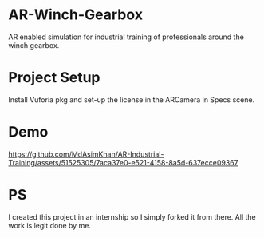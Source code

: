 # AR-Winch-Gearbox
AR enabled simulation for industrial training of professionals around the winch gearbox.

# Project Setup
Install Vuforia pkg and set-up the license in the ARCamera in Specs scene.

# Demo
https://github.com/MdAsimKhan/AR-Industrial-Training/assets/51525305/7aca37e0-e521-4158-8a5d-637ecce09367

# PS
I created this project in an internship so I simply forked it from there. All the work is legit done by me.

